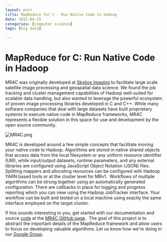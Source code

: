 ```yaml
---
layout: post
title: MapReduce for C - Run Native Code in Hadoop 
date: 2015-04-25
categories: [computer science]
tags: [big data]

---
```



# MapReduce for C: Run Native Code in Hadoop

MR4C was originally developed at [Skybox Imaging](http://skybox.com/) to
facilitate large scale satellite image processing and geospatial data
science. We found the job tracking and cluster management capabilities
of Hadoop well-suited for scalable data handling, but also wanted to
leverage the powerful ecosystem of proven image processing libraries
developed in C and C++. While many software companies that deal with
large datasets have built proprietary systems to execute native code in
MapReduce frameworks, MR4C represents a flexible solution in this space
for use and development by the open source community.

![MR4C.png](https://lh6.googleusercontent.com/ZN4eaemjcJhJGwCv39EUAJ6OoVZS1KYPVZcLOipoW7JRUJHOUdwTjsddzrSCf7WAzVVm1xtbya9lgUV-WqJOOXWR82UY1W9T4VfGM13cs-mAG4NvEmn8rUKvO6G9KCHrnf0)

MR4C is developed around a few simple concepts that facilitate moving
your native code to Hadoop. Algorithms are stored in native shared
objects that access data from the local filesystem or any uniform
resource identifier (URI), while input/output datasets, runtime
parameters, and any external libraries are configured using JavaScript
Object Notation (JSON) files. Splitting mappers and allocating resources
can be configured with Hadoop YARN based tools or at the cluster level
for MRv1.  Workflows of multiple algorithms can be strung together using
an automatically generated configuration. There are callbacks in place
for logging and progress reporting which you can view using the Hadoop
JobTracker interface. Your workflow can be built and tested on a local
machine using exactly the same interface employed on the target cluster.

If this sounds interesting to you, get started with our documentation
and source
[code](https://github.com/google/mr4c/blob/master/CONTRIBUTING.md) at
the [MR4C GitHub page](https://github.com/google/mr4c).  The goal of
this project is to abstract the important details of the MapReduce
framework and allow users to focus on developing valuable algorithms.
Let us know how we're doing in our [Google
Group](https://groups.google.com/d/forum/mr4c).